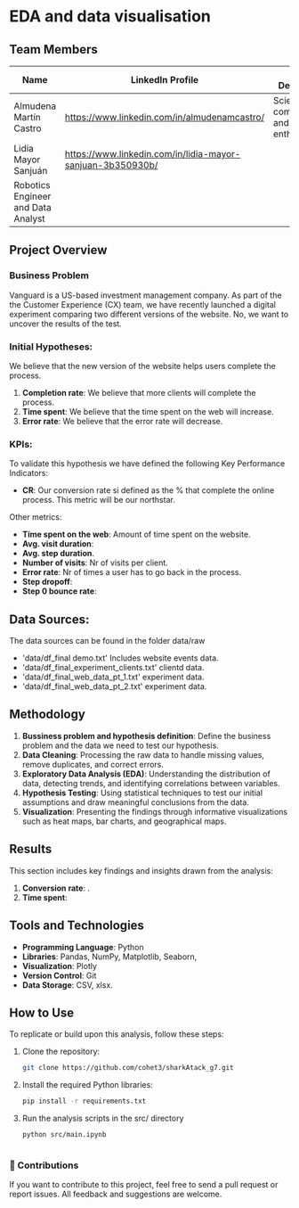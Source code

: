 # EDA and data visualisation

## Team Members

| Name             | LinkedIn Profile | Brief Description |
|------------------|------------------|-------------------|
| Almudena Martín Castro         | https://www.linkedin.com/in/almudenamcastro/      |  Science communicator and data enthusiast |
| Lidia Mayor Sanjuán       | https://www.linkedin.com/in/lidia-mayor-sanjuan-3b350930b/     | 
Robotics Engineer and Data Analyst |

## Project Overview

### Business Problem
Vanguard is a US-based investment management company. As part of the the Customer Experience (CX) team, we have recently launched a digital experiment comparing two different versions of the website. No, we want to uncover the results of the test. 

### Initial Hypotheses:
We believe that the new version of the website helps users complete the process. 
1. **Completion rate**: We believe that more clients will complete the process.
2. **Time spent**: We believe that the time spent on the web will increase.
3. **Error rate**: We believe that the error rate will decrease.

### KPIs: 
To validate this hypothesis we have defined the following Key Performance Indicators: 
- **CR**: Our conversion rate si defined as the % that complete the online process. This metric will be our northstar. 

Other metrics: 
- **Time spent on the web**: Amount of time spent on the website.
- **Avg. visit duration**:
- **Avg. step duration**.
- **Number of visits**: Nr of visits per client. 
- **Error rate**: Nr of times a user has to go back in the process.  
- **Step dropoff**:
- **Step 0 bounce rate**:

## Data Sources: 
The data sources can be found in the folder data/raw
- 'data/df_final demo.txt' Includes website events data. 
- 'data/df_final_experiment_clients.txt' clientd data. 
- 'data/df_final_web_data_pt_1.txt' experiment data. 
- 'data/df_final_web_data_pt_2.txt' experiment data. 

## Methodology

1. **Bussiness problem and hypothesis definition**: Define the business problem and the data we need to test our hypothesis. 
2. **Data Cleaning**: Processing the raw data to handle missing values, remove duplicates, and correct errors.
3. **Exploratory Data Analysis (EDA)**: Understanding the distribution of data, detecting trends, and identifying correlations between variables.
4. **Hypothesis Testing**: Using statistical techniques to test our initial assumptions and draw meaningful conclusions from the data.
5. **Visualization**: Presenting the findings through informative visualizations such as heat maps, bar charts, and geographical maps.

## Results

This section includes key findings and insights drawn from the analysis:

1. **Conversion rate**: .
2. **Time spent**: 

## Tools and Technologies

- **Programming Language**: Python
- **Libraries**: Pandas, NumPy, Matplotlib, Seaborn, 
- **Visualization**: Plotly
- **Version Control**: Git
- **Data Storage**: CSV, xlsx.

## How to Use

To replicate or build upon this analysis, follow these steps:

1. Clone the repository:
   ```bash
   git clone https://github.com/cohet3/sharkAtack_g7.git
2. Install the required Python libraries:
   ```bash
   pip install -r requirements.txt
3. Run the analysis scripts in the src/ directory
     ```bash
   python src/main.ipynb



### 📝 Contributions

If you want to contribute to this project, feel free to send a pull request or report issues. All feedback and suggestions are welcome.